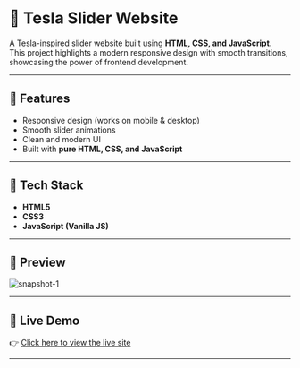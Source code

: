 # 🚗 Tesla Slider Website  

A Tesla-inspired slider website built using **HTML, CSS, and JavaScript**.  
This project highlights a modern responsive design with smooth transitions, showcasing the power of frontend development.  

---

## 🌟 Features
- Responsive design (works on mobile & desktop)  
- Smooth slider animations  
- Clean and modern UI  
- Built with **pure HTML, CSS, and JavaScript**  

---

## 📂 Tech Stack
- **HTML5**  
- **CSS3**  
- **JavaScript (Vanilla JS)**  

---

## 📸 Preview
![snapshot-1](https://github.com/user-attachments/assets/1f00a00e-c616-4479-9c54-57578a5b5cfa)
  

---

## 🚀 Live Demo
👉 [Click here to view the live site](https://sumanthtc15.github.io/Tesla-Slider-Website/)  

---

